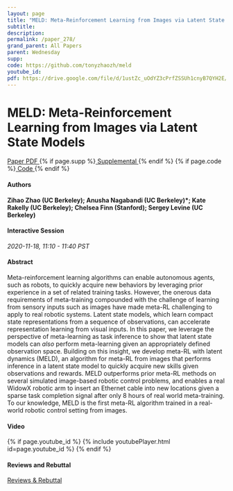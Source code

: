 ```yaml
---
layout: page
title: "MELD: Meta-Reinforcement Learning from Images via Latent State Models"
subtitle: 
description:
permalink: /paper_278/
grand_parent: All Papers
parent: Wednesday
supp: 
code: https://github.com/tonyzhaozh/meld
youtube_id: 
pdf: https://drive.google.com/file/d/1ustZc_uOdYZ3cPrfZSSUh1cnyB7QYH2E/view
---
```


# MELD: Meta-Reinforcement Learning from Images via Latent State Models

<a href="https://drive.google.com/file/d/1ustZc_uOdYZ3cPrfZSSUh1cnyB7QYH2E/view" target="_blank" rel="noopener noreferrer" class="btn btn-blue"><i class="fa fa-file-text-o" aria-hidden="true"></i> Paper PDF </a> {% if page.supp %}<a href="" target="_blank" rel="noopener noreferrer" class="btn btn-green"><i class="fa fa-file-text-o" aria-hidden="true"></i> Supplemental </a>{% endif %} {% if page.code %}<a href="https://github.com/tonyzhaozh/meld" target="_blank" rel="noopener noreferrer" class="btn"><i class="fa fa-github" aria-hidden="true"></i> Code </a>{% endif %} 

#### Authors
**Zihao Zhao (UC Berkeley); Anusha Nagabandi (UC Berkeley)*; Kate Rakelly (UC Berkeley); Chelsea Finn (Stanford); Sergey Levine (UC Berkeley)**

#### Interactive Session
*2020-11-18, 11:10 - 11:40 PST* 

#### Abstract
Meta-reinforcement learning algorithms can enable autonomous agents, such as robots, to quickly acquire new behaviors by leveraging prior experience in a set of related training tasks. However, the onerous data requirements of meta-training compounded with the challenge of learning from sensory inputs such as images have made meta-RL challenging to apply to real robotic systems. Latent state models, which learn compact state representations from a sequence of observations, can accelerate representation learning from visual inputs. In this paper, we leverage the perspective of meta-learning as task inference to show that latent state models can <em>also</em> perform meta-learning given an appropriately defined observation space. Building on this insight, we develop meta-RL with latent dynamics (MELD), an algorithm for meta-RL from images that performs inference in a latent state model to quickly acquire new skills given observations and rewards. MELD outperforms prior meta-RL methods on several simulated image-based robotic control problems, and enables a real WidowX robotic arm to insert an Ethernet cable into new locations given a sparse task completion signal after only 8 hours of real world meta-training. To our knowledge, MELD is the first meta-RL algorithm trained in a real-world robotic control setting from images.

#### Video
{% if page.youtube_id %}
{% include youtubePlayer.html id=page.youtube_id %}
{% endif %}

#### Reviews and Rebuttal
<a href="https://drive.google.com/file/d/11sn_0nTbrnKIqnt9JVjMbsK_Ki_rt0Kf/view" target="_blank" rel="noopener noreferrer" class="btn btn-purple"><i class="fa fa-pencil-square-o" aria-hidden="true"></i> Reviews & Rebuttal </a>

